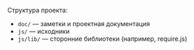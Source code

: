 Структура проекта:

- `doc/` — заметки и проектная документация
- `js/` — исходники
- `js/lib/` — сторонние библиотеки (например, require.js)
